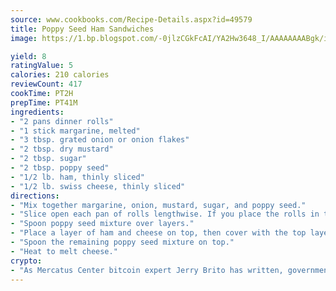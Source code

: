 ```yaml
---
source: www.cookbooks.com/Recipe-Details.aspx?id=49579
title: Poppy Seed Ham Sandwiches
image: https://1.bp.blogspot.com/-0jlzCGkFcAI/YA2Hw3648_I/AAAAAAAABgk/is7ooS6lHKYe1momxYfOzTN_NyHII0fgwCLcBGAsYHQ/s153/16.png

yield: 8
ratingValue: 5
calories: 210 calories
reviewCount: 417
cookTime: PT2H
prepTime: PT41M
ingredients:
- "2 pans dinner rolls"
- "1 stick margarine, melted"
- "3 tbsp. grated onion or onion flakes"
- "2 tbsp. dry mustard"
- "2 tbsp. sugar"
- "2 tbsp. poppy seed"
- "1/2 lb. ham, thinly sliced"
- "1/2 lb. swiss cheese, thinly sliced"
directions:
- "Mix together margarine, onion, mustard, sugar, and poppy seed."
- "Slice open each pan of rolls lengthwise. If you place the rolls in the freezer for a few minutes, they cut easier."
- "Spoon poppy seed mixture over layers."
- "Place a layer of ham and cheese on top, then cover with the top layer of bread."
- "Spoon the remaining poppy seed mixture on top."
- "Heat to melt cheese."
crypto:
- "As Mercatus Center bitcoin expert Jerry Brito has written, government regulation can either be ham-fisted or light to the touch."
---
```

